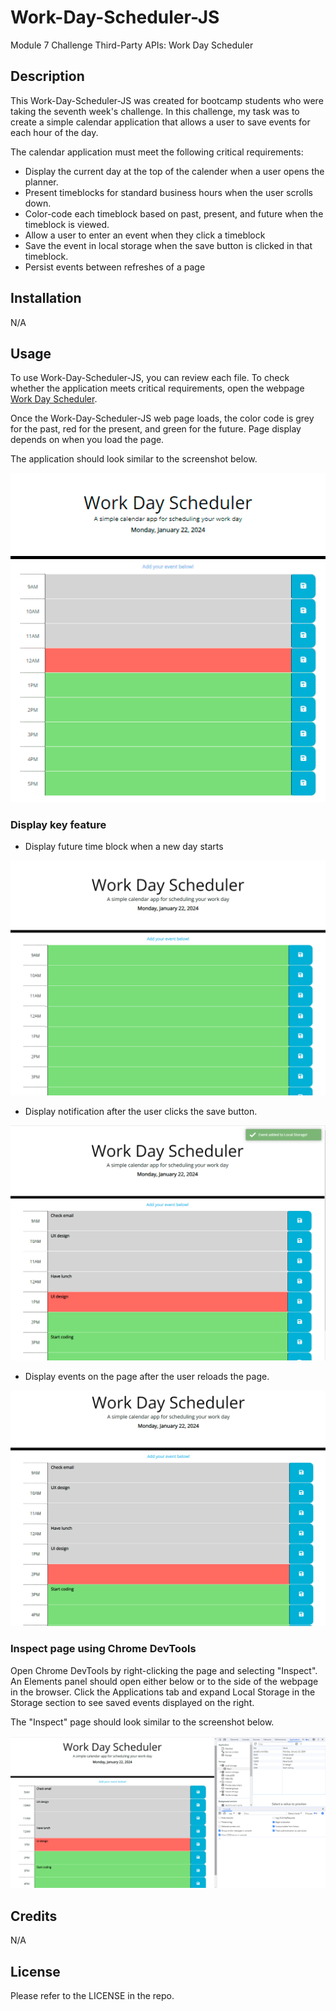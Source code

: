 # Work-Day-Scheduler-JS
Module 7 Challenge Third-Party APIs: Work Day Scheduler

## Description 

This Work-Day-Scheduler-JS was created for bootcamp students who were taking the seventh week's challenge. In this challenge, my task was to create a simple calendar application that allows a user to save events for each hour of the day.

The calendar application must meet the following critical requirements:

* Display the current day at the top of the calender when a user opens the planner.
* Present timeblocks for standard business hours when the user scrolls down.
* Color-code each timeblock based on past, present, and future when the timeblock is viewed.
* Allow a user to enter an event when they click a timeblock
* Save the event in local storage when the save button is clicked in that timeblock.
* Persist events between refreshes of a page

## Installation

N/A

## Usage 

To use Work-Day-Scheduler-JS,  you can review each file. 
To check whether the application meets critical requirements, open the webpage [Work Day Scheduler](https://qingh2o.github.io/Work-Day-Scheduler-JS/). 

Once the Work-Day-Scheduler-JS web page loads, the color code is grey for the past, red for the present, and green for the future. Page display depends on when you load the page.

The application should look similar to the screenshot below. 

![Page Default Screenshot](./screenshots/default_screen.png)

### Display key feature

* Display future time block when a new day starts

![Page With New Day Screenshot](./screenshots/start_a_day.png)

* Display notification after the user clicks the save button.

![Page With Notification Screenshot](./screenshots/event_notification.png)

* Display events on the page after the user reloads the page.

![Refreshing Page Screenshot](./screenshots/refreshes_page.png)

### Inspect page using Chrome DevTools
Open Chrome DevTools by right-clicking the page and selecting "Inspect". An Elements panel should open either below or to the side of the webpage in the browser. Click the Applications tab and expand Local Storage in the Storage section to see saved events displayed on the right.

The "Inspect" page should look similar to the screenshot below.

![Page With Chrome DevTools Screenshot](./screenshots/inspect_page_dev.png)


## Credits

N/A

## License

Please refer to the LICENSE in the repo.


